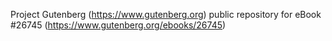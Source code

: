 Project Gutenberg (https://www.gutenberg.org) public repository for eBook #26745 (https://www.gutenberg.org/ebooks/26745)

